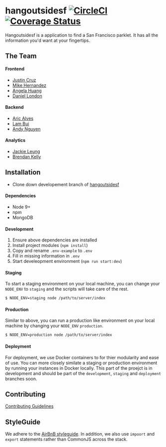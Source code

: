 # hangoutsidesf [![CircleCI](https://circleci.com/gh/hangoutsidesf/hangoutsidesf/tree/development.svg?style=shield)](https://circleci.com/gh/hangoutsidesf/hangoutsidesf/tree/development) [![Coverage Status](https://coveralls.io/repos/github/hangoutsidesf/hangoutsidesf/badge.svg)](https://coveralls.io/github/hangoutsidesf/hangoutsidesf)

Hangoutsidesf is a application to find a San Francisco parklet. It has all the information you'd want at your fingertips. 

## The Team

#### Frontend
- [Justin Cruz](https://github.com/jcruzz)
- [Mike Hernandez](https://github.com/mikehern)
- [Angela Huang](https://github.com/angelahuang89)
- [Daniel London](https://github.com/unknowntheory)

#### Backend
- [Aric Alves](https://github.com/aricalves)
- [Lam Bui](https://github.com/lamdbui)
- [Andy Nguyen](https://github.com/andino93)

#### Analytics
- [Jackie Leung](https://github.com/jackieline)
- [Brendan Kelly]()

## Installation
- Clone down developement branch of [hangoutsidesf](https://github.com/hangoutsidesf/hangoutsidesf)
#### Dependencies
- Node 9+
- npm 
- MongoDB

#### Development
1. Ensure above dependencies are installed
2. Install project modules (`npm install`)
3. Copy and rename `.env-example` to `.env`
4. Fill in missing information in `.env`
5. Start develeopment environment (`npm run start:dev`)

#### Staging
To start a staging environment on your local machine, you can change your `NODE_ENV` to `staging` and the scripts will take care of the rest. 

```bash
$ NODE_ENV=staging node /path/to/server/index
```

#### Production
Similar to above, you can run a production like environment on your local machine by changing your `NODE_ENV` `production`. 

```bash
$ NODE_ENV=production node /path/to/server/index
```

#### Deployment
For deployment, we use Docker containers to for thier modularity and ease of use. You can more closely similate a staging or production environment by running your instances in Docker locally. This part of the proejct is in development and should be part of the `development`, `staging` and `deployment` branches soon. 

## Contributing
[Contributing Guidelines](CONTRIBUTING.md)

## StyleGuide
We adhere to the [AirBnB styleguide](https://github.com/airbnb/javascript). In addition, we also use `impoort` and `export` statements rather than CommonJS across the stack. 